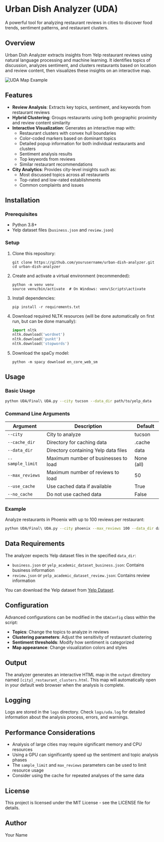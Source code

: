 # Urban Dish Analyzer (UDA)

A powerful tool for analyzing restaurant reviews in cities to discover food trends, sentiment patterns, and restaurant clusters.

## Overview

Urban Dish Analyzer extracts insights from Yelp restaurant reviews using natural language processing and machine learning. It identifies topics of discussion, analyzes sentiment, and clusters restaurants based on location and review content, then visualizes these insights on an interactive map.

![UDA Map Example](docs/map_example.png)

## Features

- **Review Analysis**: Extracts key topics, sentiment, and keywords from restaurant reviews
- **Hybrid Clustering**: Groups restaurants using both geographic proximity and review content similarity
- **Interactive Visualization**: Generates an interactive map with:
  - Restaurant clusters with convex hull boundaries
  - Color-coded markers based on dominant topics
  - Detailed popup information for both individual restaurants and clusters
  - Sentiment analysis results
  - Top keywords from reviews
  - Similar restaurant recommendations
- **City Analytics**: Provides city-level insights such as:
  - Most discussed topics across all restaurants
  - Top-rated and low-rated establishments
  - Common complaints and issues

## Installation

### Prerequisites

- Python 3.8+
- Yelp dataset files (`business.json` and `review.json`)

### Setup

1. Clone this repository:
   ```
   git clone https://github.com/yourusername/urban-dish-analyzer.git
   cd urban-dish-analyzer
   ```

2. Create and activate a virtual environment (recommended):
   ```
   python -m venv venv
   source venv/bin/activate  # On Windows: venv\Scripts\activate
   ```

3. Install dependencies:
   ```
   pip install -r requirements.txt
   ```

4. Download required NLTK resources (will be done automatically on first run, but can be done manually):
   ```python
   import nltk
   nltk.download('wordnet')
   nltk.download('punkt')
   nltk.download('stopwords')
   ```

5. Download the spaCy model:
   ```
   python -m spacy download en_core_web_sm
   ```

## Usage

### Basic Usage

```bash
python UDA/Final\ UDA.py --city tucson --data_dir path/to/yelp_data
```

### Command Line Arguments

| Argument | Description | Default |
|----------|-------------|---------|
| `--city` | City to analyze | tucson |
| `--cache_dir` | Directory for caching data | .cache |
| `--data_dir` | Directory containing Yelp data files | data |
| `--sample_limit` | Maximum number of businesses to load | None (all) |
| `--max_reviews` | Maximum number of reviews to load | 50 |
| `--use_cache` | Use cached data if available | True |
| `--no_cache` | Do not use cached data | False |

### Example

Analyze restaurants in Phoenix with up to 100 reviews per restaurant:

```bash
python UDA/Final\ UDA.py --city phoenix --max_reviews 100 --data_dir data
```

## Data Requirements

The analyzer expects Yelp dataset files in the specified `data_dir`:
- `business.json` or `yelp_academic_dataset_business.json`: Contains business information
- `review.json` or `yelp_academic_dataset_review.json`: Contains review information

You can download the Yelp dataset from [Yelp Dataset](https://www.yelp.com/dataset).

## Configuration

Advanced configurations can be modified in the `UDAConfig` class within the script:

- **Topics**: Change the topics to analyze in reviews
- **Clustering parameters**: Adjust the sensitivity of restaurant clustering
- **Sentiment thresholds**: Modify how sentiment is categorized
- **Map appearance**: Change visualization colors and styles

## Output

The analyzer generates an interactive HTML map in the `output` directory named `[city]_restaurant_clusters.html`. This map will automatically open in your default web browser when the analysis is complete.

## Logging

Logs are stored in the `logs` directory. Check `logs/uda.log` for detailed information about the analysis process, errors, and warnings.

## Performance Considerations

- Analysis of large cities may require significant memory and CPU resources
- Using a GPU can significantly speed up the sentiment and topic analysis phases
- The `sample_limit` and `max_reviews` parameters can be used to limit resource usage
- Consider using the cache for repeated analyses of the same data

## License

This project is licensed under the MIT License - see the LICENSE file for details.

## Author

Your Name